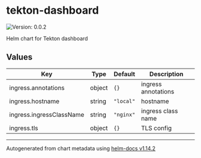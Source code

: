 # tekton-dashboard

![Version: 0.0.2](https://img.shields.io/badge/Version-0.0.2-informational?style=flat-square)

Helm chart for Tekton dashboard

## Values

| Key | Type | Default | Description |
|-----|------|---------|-------------|
| ingress.annotations | object | `{}` | ingress annotations |
| ingress.hostname | string | `"local"` | hostname |
| ingress.ingressClassName | string | `"nginx"` | ingress class name |
| ingress.tls | object | `{}` | TLS config |

----------------------------------------------
Autogenerated from chart metadata using [helm-docs v1.14.2](https://github.com/norwoodj/helm-docs/releases/v1.14.2)
